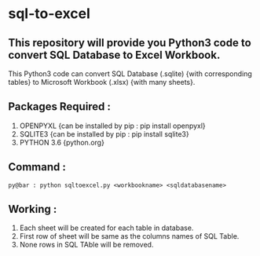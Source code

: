 # sql-to-excel
## This repository will provide you Python3 code to convert SQL Database to Excel Workbook.

This Python3 code can convert SQL Database (.sqlite) {with corresponding tables} to Microsoft Workbook (.xlsx) {with many sheets}. 

## Packages Required :
1. OPENPYXL {can be installed by pip : pip install openpyxl}
2. SQLITE3  {can be installed by pip : pip install sqlite3}
3. PYTHON 3.6 {python.org}

## Command :
```console
py@bar : python sqltoexcel.py <workbookname> <sqldatabasename>
```

## Working :
1. Each sheet will be created for each table in database.
2. First row of sheet will be same as the columns names of SQL Table.
3. None rows in SQL TAble will be removed. 
